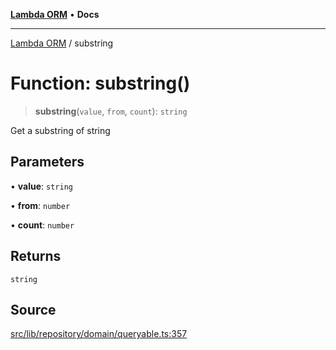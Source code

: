 [**Lambda ORM**](../README.md) • **Docs**

***

[Lambda ORM](../README.md) / substring

# Function: substring()

> **substring**(`value`, `from`, `count`): `string`

Get a substring of string

## Parameters

• **value**: `string`

• **from**: `number`

• **count**: `number`

## Returns

`string`

## Source

[src/lib/repository/domain/queryable.ts:357](https://github.com/lambda-orm/lambdaorm-base/blob/a635589f3d58a8022cbddf078d76ce5a7a0b2137/src/lib/repository/domain/queryable.ts#L357)
